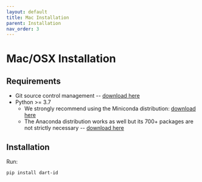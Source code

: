 ```yaml
---
layout: default
title: Mac Installation
parent: Installation
nav_order: 3
---
```


# Mac/OSX Installation

## Requirements

* Git source control management -- [download here](https://git-scm.com/downloads)
* Python >= 3.7
    * We strongly recommend using the Miniconda distribution: [download here](https://conda.io/miniconda.html)
    * The Anaconda distribution works as well but its 700+ packages are not strictly necessary -- [download here](https://www.anaconda.com/download/#windows)

## Installation

Run:

```bash
pip install dart-id
```
